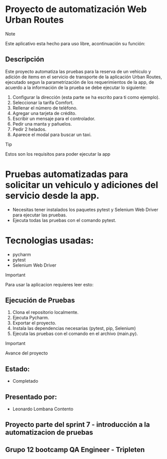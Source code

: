 ﻿# Proyecto de automatización Web Urban Routes
> [!NOTE]
> Este aplicativo esta hecho para uso libre, acontinuación su función:

## Descripción
Este proyecto automatiza las pruebas para la reserva de un vehiculo y adición de items en el servicio de transporte de la aplicación Urban Routes, 
ejecutado segun la parametrización de los requerimientos de la app, de acuerdo a la información de la prueba se debe ejecutar lo siguiente:

1. Configurar la dirección (esta parte se ha escrito para ti como ejemplo).
2. Seleccionar la tarifa Comfort.
3. Rellenar el número de teléfono.
4. Agregar una tarjeta de crédito. 
5. Escribir un mensaje para el controlador.
6. Pedir una manta y pañuelos.
7. Pedir 2 helados.
8. Aparece el modal para buscar un taxi.


> [!TIP]
> Estos son los requisitos para poder ejecutar la app

# Pruebas automatizadas para solicitar un vehiculo y adiciones del servicio desde la app.
- Necesitas tener instalados los paquetes pytest y Selenium Web Driver para ejecutar las pruebas.
- Ejecuta todas las pruebas con el comando pytest.

# Tecnologias usadas:
- pycharm
- pytest
- Selenium Web Driver


> [!IMPORTANT]
> Para usar la aplicacion requieres leer esto:

## Ejecución de Pruebas 
1. Clona el repositorio localmente.
2. Ejecuta Pycharm.
3. Exportar el proyecto.
4. Instala las dependencias necesarias (pytest, pip, Selenium)
5. Ejecuta las pruebas con el comando en el archivo (main.py).


> [!IMPORTANT]
> Avance del proyecto

## Estado:
- Completado

## Presentado por:
- Leonardo Lombana Contento

## Proyecto parte del sprint 7 - introducción a la automatizacion de pruebas
## Grupo 12 bootcamp QA Engineer - Tripleten
